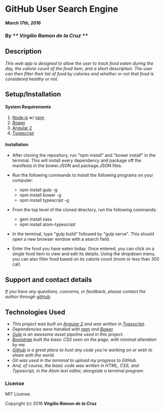 # GitHub User Search Engine

#### _March 17th, 2016_

### By _** Virgilio Ramon de la Cruz **_

## Description

_This web app is designed to allow the user to track food eaten during the day, the calorie count of the food item, and a short description. The user can then filter their list of food by calories and whether or not that food is considered healthy or not._

## Setup/Installation

#### System Requirements

1. [Node.js](https://nodejs.org/en/) w/ [npm](https://www.npmjs.com/)
2. [Bower](http://bower.io/)
3. [Angular 2](https://angular.io/)
4. [Typescript](http://www.typescriptlang.org/)

#### Installation

* After cloning the repository, run "npm install" and "bower install" in the terminal. This will install every dependency and package off the manifests in the bower.JSON and package.JSON files.
* Run the following commands to install the following programs on your computer:
  * npm install gulp -g
  * npm install bower -g
  * npm install typescript -g
* From the top level of the cloned directory, run the following commands:
  * gem install sass
  * npm install atom-typescript

* In the terminal, type "gulp build" followed by "gulp serve". This should open a new browser window with a search field.
* Enter the food you have eaten today. Once entered, you can click on a single food item to view and edit its details. Using the dropdown menu, you can also filter food based on its calorie count (more or less than 300 cal).

## Support and contact details

_If you have any questions, concerns, or feedback, please contact the author through_ [gitHub](https://github.com/vrdlc/).

## Technologies Used

* _This project was built on [Angular 2](https://angular.io/) and was written in [Typescript](http://www.typescriptlang.org/)._
* _Dependencies were handled with [npm](https://www.npmjs.com/) and [Bower](http://bower.io/)._
* _[Gulp](http://gulpjs.com/) is an awesome asset pipeline used in this project._
* _[Bootstrap](http://getbootstrap.com/) built the basic CSS seen on the page, with minimal alteration by me._
* _[Github](https://www.github.com) is a great place to host any code you're working on or wish to share with the world._
* _Git was used in the terminal to upload my progress to GitHub._
* _And, of course, the basic code was written in HTML, CSS, and Typescript, in the Atom text editor, alongside a terminal program._



### License

MIT License.

Copyright (c) 2016 **_Virgilio Ramon de la Cruz_**
